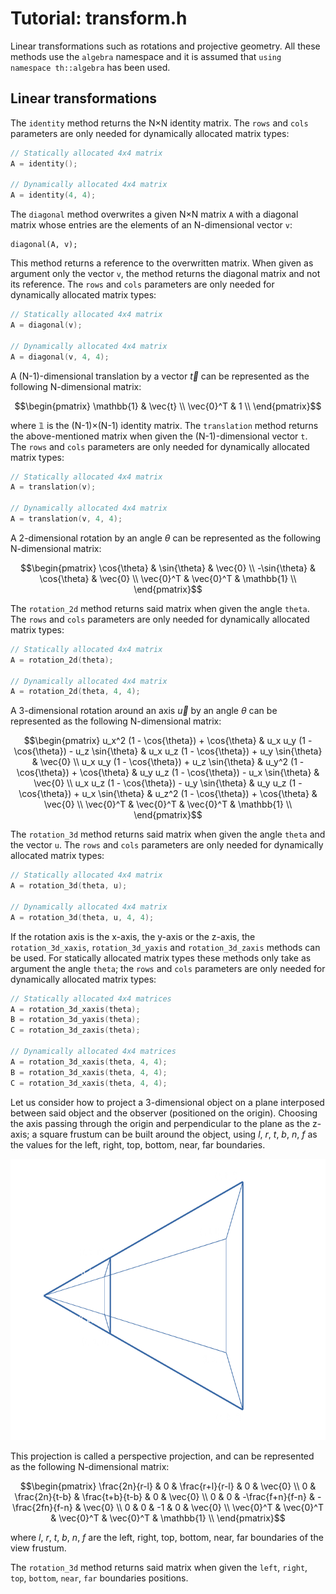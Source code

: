 # Tutorial: transform.h

Linear transformations such as rotations and projective geometry. All these methods use the `algebra` namespace and it is assumed that `using namespace th::algebra` has been used.

## Linear transformations

The `identity` method returns the N×N identity matrix. The `rows` and `cols` parameters are only needed for dynamically allocated matrix types:

```cpp
// Statically allocated 4x4 matrix
A = identity();

// Dynamically allocated 4x4 matrix
A = identity(4, 4);
```

The `diagonal` method overwrites a given N×N matrix `A` with a diagonal matrix whose entries are the elements of an N-dimensional vector `v`:

```
diagonal(A, v);
```

This method returns a reference to the overwritten matrix.
When given as argument only the vector `v`, the method returns the diagonal matrix and not its reference. The `rows` and `cols` parameters are only needed for dynamically allocated matrix types:

```cpp
// Statically allocated 4x4 matrix
A = diagonal(v);

// Dynamically allocated 4x4 matrix
A = diagonal(v, 4, 4);
```

A (N-1)-dimensional translation by a vector $\vec{t}$ can be represented as the following N-dimensional matrix:

```math
\begin{pmatrix}
\mathbb{1} & \vec{t} \\
\vec{0}^T & 1 \\
\end{pmatrix}
```

where $\mathbb{1}$ is the (N-1)×(N-1) identity matrix.
The `translation` method returns the above-mentioned matrix when given the (N-1)-dimensional vector `t`. The `rows` and `cols` parameters are only needed for dynamically allocated matrix types:

```cpp
// Statically allocated 4x4 matrix
A = translation(v);

// Dynamically allocated 4x4 matrix
A = translation(v, 4, 4);
```

A 2-dimensional rotation by an angle $\theta$ can be represented as the following N-dimensional matrix:

```math
\begin{pmatrix}
\cos{\theta} & \sin{\theta} & \vec{0} \\
-\sin{\theta} & \cos{\theta} & \vec{0} \\
\vec{0}^T & \vec{0}^T & \mathbb{1} \\
\end{pmatrix}
```

The `rotation_2d` method returns said matrix when given the angle `theta`. The `rows` and `cols` parameters are only needed for dynamically allocated matrix types:

```cpp
// Statically allocated 4x4 matrix
A = rotation_2d(theta);

// Dynamically allocated 4x4 matrix
A = rotation_2d(theta, 4, 4);
```

A 3-dimensional rotation around an axis $\vec{u}$ by an angle $\theta$ can be represented as the following N-dimensional matrix:

```math
\begin{pmatrix}
u_x^2 (1 - \cos{\theta}) + \cos{\theta} & u_x u_y (1 - \cos{\theta}) - u_z \sin{\theta} & u_x u_z (1 - \cos{\theta}) + u_y \sin{\theta} & \vec{0} \\
u_x u_y (1 - \cos{\theta}) + u_z \sin{\theta} & u_y^2 (1 - \cos{\theta}) + \cos{\theta} & u_y u_z (1 - \cos{\theta}) - u_x \sin{\theta} & \vec{0} \\
u_x u_z (1 - \cos{\theta}) - u_y \sin{\theta} & u_y u_z (1 - \cos{\theta}) + u_x \sin{\theta} & u_z^2 (1 - \cos{\theta}) + \cos{\theta} & \vec{0} \\
\vec{0}^T & \vec{0}^T & \vec{0}^T & \mathbb{1} \\
\end{pmatrix}
```

The `rotation_3d` method returns said matrix when given the angle `theta` and the vector `u`. The `rows` and `cols` parameters are only needed for dynamically allocated matrix types:

```cpp
// Statically allocated 4x4 matrix
A = rotation_3d(theta, u);

// Dynamically allocated 4x4 matrix
A = rotation_3d(theta, u, 4, 4);
```

If the rotation axis is the x-axis, the y-axis or the z-axis, the `rotation_3d_xaxis`, `rotation_3d_yaxis` and `rotation_3d_zaxis` methods can be used. For statically allocated matrix types these methods only take as argument the angle `theta`; the `rows` and `cols` parameters are only needed for dynamically allocated matrix types:

```cpp
// Statically allocated 4x4 matrices
A = rotation_3d_xaxis(theta);
B = rotation_3d_yaxis(theta);
C = rotation_3d_zaxis(theta);

// Dynamically allocated 4x4 matrices
A = rotation_3d_xaxis(theta, 4, 4);
B = rotation_3d_xaxis(theta, 4, 4);
C = rotation_3d_xaxis(theta, 4, 4);
```

Let us consider how to project a 3-dimensional object on a plane interposed between said object and the observer (positioned on the origin). Choosing the axis passing through the origin and perpendicular to the plane as the z-axis; a square frustum can be built around the object, using $l$, $r$, $t$, $b$, $n$, $f$ as the values for the left, right, top, bottom, near, far boundaries.

<p align="center">
  <img width="600" height="450" src="https://github.com/chaotic-society/theoretica-tutorials/blob/main/algebra/Perspective%20frustum.png">
</p>

This projection is called a perspective projection, and can be represented as the following N-dimensional matrix:

```math
\begin{pmatrix}
\frac{2n}{r-l} & 0 & \frac{r+l}{r-l} & 0 & \vec{0} \\
0 & \frac{2n}{t-b} & \frac{t+b}{t-b} & 0 & \vec{0}  \\
0 & 0 & -\frac{f+n}{f-n} & -\frac{2fn}{f-n} & \vec{0} \\
0 & 0 & -1 & 0 & \vec{0} \\
\vec{0}^T & \vec{0}^T & \vec{0}^T & \vec{0}^T & \mathbb{1} \\
\end{pmatrix}
```

where $l$, $r$, $t$, $b$, $n$, $f$ are the left, right, top, bottom, near, far boundaries of the view frustum.

The  `rotation_3d` method returns said matrix when given the `left`, `right`, `top`, `bottom`, `near`, `far` boundaries positions.







